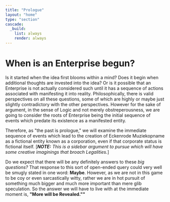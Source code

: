 ```yaml
---
title: "Prologue"
layout: "home"
type: "section"
cascade:
  _build:
    list: always
    render: always
---
```

# When is an Enterprise begun?
Is it started when the idea first blooms within a mind? Does it begin when additional thoughts are invested into the idea? Or is it possible that an Enterprise is not actually considered such until it has a sequence of actions associated with manifesting it into reality. Philosophically, there is valid perspectives on all these questions, some of which are highly or maybe just slightly contradictory with the other perspectives. However for the sake of argument, in the sense of Logic and not merely obstreperousness, we are going to consider the roots of Enterprise being the initial sequence of events which predate its existence as a manifested entity. 

Therefore, as "the past is prologue," we will examine the immediate sequence of events which lead to the creation of Eckenrode Muziekopname as a fictional entity known as a corporation, even if that corporate status is fictional itself. [_**NOTE:** This is a sidebar argument to pursue which will have some creative imaginings that broach Legalities._] 

Do we expect that there will be any definitely answers to these _big questions?_ That response to this sort of open-ended query could very well be smugly stated in one word: **Maybe**. However, as we are not in this game to be coy or even sarcastically witty, rather we are in hot pursuit of something much bigger and much more important than mere glib speculation. So the answer we will have to live with at the immediate moment is, **"More will be Revealed.""**
